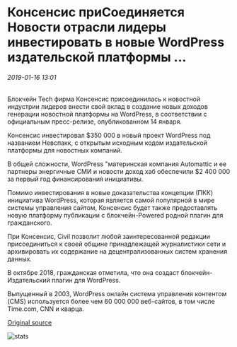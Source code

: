 # Консенсис приСоединяется Новости отрасли лидеры инвестировать в новые WordPress издательской платформы ...

###### 2019-01-16 13:01

Блокчейн Tech фирма Консенсис присоединилась к новостной индустрии лидеров внести свой вклад в создание новых доходов генерации новостной платформы на WordPress, в соответствии с официальным пресс-релизе, опубликованном 14 января.

Консенсис инвестировал $350 000 в новый проект WordPress под названием Невспакк, с открытым исходным кодом издательской платформы для новостных компаний.

В общей сложности, WordPress "материнская компания Automattic и ее партнеры энергичные СМИ и новости доход хаб обеспечили $2 400 000 за первый год финансирования инициативы.

Помимо инвестирования в новые доказательства концепции (ПКК) инициатива WordPress, которая является самой популярной в мире системы управления сайтом, Консенсис будет также предоставлять новую платформу публикации с блокчейн-Powered родной плагин для гражданского.

При Консенсис, Civil позволит любой заинтересованной редакции присоединиться к своей общине принадлежащей журналистики сети и архивировать их содержание на децентрализованных систем хранения данных.

В октябре 2018, гражданская отметила, что она создаст блокчейн-Издательский плагин для WordPress.

Выпущенный в 2003, WordPress онлайн система управления контентом (CMS) используется более чем 60 000 000 веб-сайтов, в том числе Time.com, CNN и кварца.

[Original source](https://cointelegraph.com/news/consensys-joins-news-industry-leaders-to-invest-in-new-wordpress-publishing-platform)

![stats](https://c.statcounter.com/11760860/0/a89fa40b/1/ "stats")